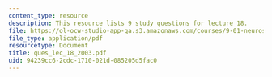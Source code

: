 ```yaml
---
content_type: resource
description: This resource lists 9 study questions for lecture 18.
file: https://ol-ocw-studio-app-qa.s3.amazonaws.com/courses/9-01-neuroscience-and-behavior-fall-2003/94239cc62cdc1710021d085205d5fac0_ques_lec_18_2003.pdf
file_type: application/pdf
resourcetype: Document
title: ques_lec_18_2003.pdf
uid: 94239cc6-2cdc-1710-021d-085205d5fac0
---
```

